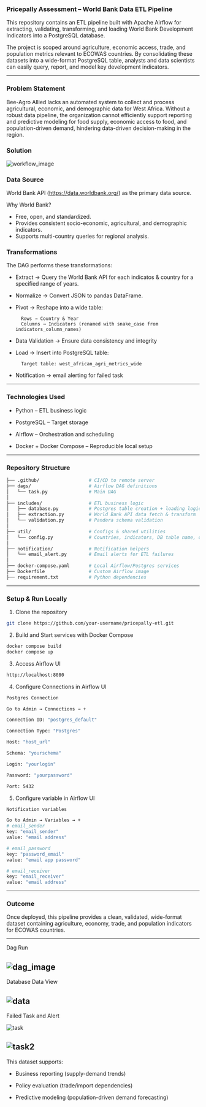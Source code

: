 ### Pricepally Assessment – World Bank Data ETL Pipeline

This repository contains an ETL pipeline built with Apache Airflow for extracting, validating, transforming, and loading World Bank Development Indicators into a PostgreSQL database.

The project is scoped around agriculture, economic access, trade, and population metrics relevant to ECOWAS countries. By consolidating these datasets into a wide-format PostgreSQL table, analysts and data scientists can easily query, report, and model key development indicators.

----
### Problem Statement
Bee-Agro Allied lacks an automated system to collect and process agricultural, economic, and demographic data for West Africa. Without a robust data pipeline, the organization cannot efficiently support reporting and predictive modeling for food supply, economic access to food, and population-driven demand, hindering data-driven decision-making in the region.

### Solution

![workflow_image](image/world_bank_etl.png)


### Data Source

World Bank API (https://data.worldbank.org/) as the primary data source.

Why World Bank?
- Free, open, and standardized.
- Provides consistent socio-economic, agricultural, and demographic indicators.
- Supports multi-country queries for regional analysis.

### Transformations
The DAG performs these transformations:
- Extract → Query the World Bank API for each indicatos & country for a specified range of years.
- Normalize → Convert JSON to pandas DataFrame.
- Pivot → Reshape into a wide table:

        Rows → Country & Year
        Columns → Indicators (renamed with snake_case from   indicators_column_names)

- Data Validation → Ensure data consistency and integrity

- Load → Insert into PostgreSQL table:

        Target table: west_african_agri_metrics_wide

- Notification → email alerting for failed task

---

### Technologies Used

- Python – ETL business logic

- PostgreSQL – Target storage

- Airflow – Orchestration and scheduling

- Docker + Docker Compose – Reproducible local setup

----
### Repository Structure
```graphql
├── .github/                  # CI/CD to remote server 
├── dags/                     # Airflow DAG definitions
│   └── task.py               # Main DAG 
│
├── includes/                 # ETL business logic
│   ├── database.py           # Postgres table creation + loading logic
│   ├── extraction.py         # World Bank API data fetch & transform
│   └── validation.py         # Pandera schema validation
│
├── util/                     # Configs & shared utilities
│   └── config.py             # Countries, indicators, DB table name, constants
│
├── notification/             # Notification helpers
│   └── email_alert.py        # Email alerts for ETL failures
│
├── docker-compose.yaml       # Local Airflow/Postgres services
├── Dockerfile                # Custom Airflow image
├── requirement.txt           # Python dependencies

```

---

### Setup & Run Locally
1. Clone the repository
```bash
git clone https://github.com/your-username/pricepally-etl.git
```
2. Build and Start services with Docker Compose
```bash
docker compose build
docker compose up
```

3. Access Airflow UI
```bash
http://localhost:8080
```

4. Configure Connections in Airflow UI
```bash
Postgres Connection

Go to Admin → Connections → +

Connection ID: "postgres_default"

Connection Type: "Postgres"

Host: "host_url"

Schema: "yourschema"

Login: "yourlogin"

Password: "yourpassword"

Port: 5432
```

5. Configure variable in Airflow UI
```bash
Notification variables

Go to Admin → Variables → +
# email_sender
key: "email_sender"
value: "email address"

# email_password
key: "password_email"
value: "email app password"

# email_receiver
key: "email_receiver"
value: "email address"
```
---

### Outcome

Once deployed, this pipeline provides a clean, validated, wide-format dataset containing agriculture, economy, trade, and population indicators for ECOWAS countries.

--- 
Dag Run

![dag_image](image/dag_runs.png)
---
Database Data View

![data](image/postgres_data.png)
---
Failed Task and Alert

![task](image/failed_task.png)


![task2](image/failed_task_alert.png)
----
This dataset supports:

- Business reporting (supply-demand trends)

- Policy evaluation (trade/import dependencies)

- Predictive modeling (population-driven demand forecasting)